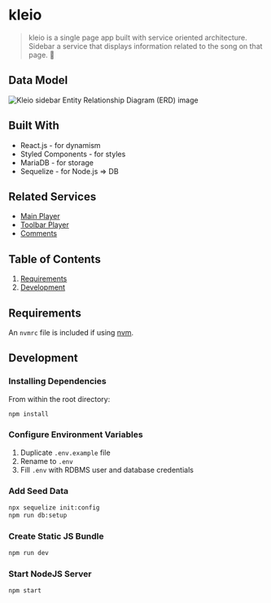 # kleio

> kleio is a single page app built with service oriented architecture. Sidebar a service that displays information related to the song on that page. :metal:

## Data Model
![Kleio sidebar Entity Relationship Diagram (ERD) image](https://drive.google.com/uc?id=13Titqsh1SvDLD-0WZY6VggmmntJ1tipY)

## Built With

* React.js - for dynamism
* Styled Components - for styles
* MariaDB - for storage
* Sequelize - for Node.js => DB

## Related Services

  - [Main Player](https://github.com/kle-io/main-song-player)
  - [Toolbar Player](https://github.com/kle-io/toolbar)
  - [Comments](https://github.com/kle-io/Comment-section)

## Table of Contents

1. [Requirements](#requirements)
2. [Development](#development)

## Requirements

An `nvmrc` file is included if using [nvm](https://github.com/creationix/nvm).

## Development

### Installing Dependencies

From within the root directory:

```sh
npm install
```

### Configure Environment Variables
1. Duplicate `.env.example` file
2. Rename to `.env`
3. Fill `.env` with RDBMS user and database credentials

### Add Seed Data
```sh
npx sequelize init:config
npm run db:setup
```

### Create Static JS Bundle
```sh
npm run dev
```

### Start NodeJS Server
```sh
npm start
```
